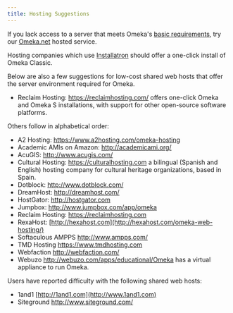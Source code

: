 ```yaml
---
title: Hosting Suggestions
---
```


If you lack access to a server that meets Omeka's [basic requirements](../Installation/System_Requirements.md), try our [Omeka.net](http://omeka.net) hosted service.

Hosting companies which use [Installatron](https://installatron.com/) should offer a one-click install of Omeka Classic.

Below are also a few suggestions for low-cost shared web hosts that offer the server environment required for Omeka.

-   Reclaim Hosting: <https://reclaimhosting.com/> offers one-click Omeka and Omeka S installations, with support for other open-source software platforms.

Others follow in alphabetical order:

-   A2 Hosting: <https://www.a2hosting.com/omeka-hosting>
-   Academic AMIs on Amazon: <http://academicami.org/>
-   AcuGIS: <http://www.acugis.com/>
-   Cultural Hosting: <https://culturalhosting.com> a bilingual (Spanish and English) hosting company for cultural heritage organizations, based in Spain.
-   Dotblock: <http://www.dotblock.com/>
-   DreamHost: <http://dreamhost.com/> 
-   HostGator: <http://hostgator.com> 
-   Jumpbox: <http://www.jumpbox.com/app/omeka> 
-   Reclaim Hosting: <https://reclaimhosting.com> 
-   RexaHost: [http://hexahost.com](http://hexahost.com/omeka-web-hosting/) 
-   Softaculous AMPPS <http://www.ampps.com/>
-   TMD Hosting <https://www.tmdhosting.com>
-   Webfaction <http://webfaction.com/>
-   Webuzo <http://webuzo.com/apps/educational/Omeka> has a virtual appliance to run Omeka.

Users have reported difficulty with the following shared web hosts:
-   1and1 [http://1and1.com](http://www.1and1.com)
-   Siteground <http://www.siteground.com/>
